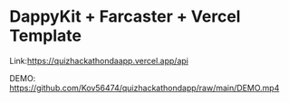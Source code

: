 # DappyKit + Farcaster + Vercel Template

Link:https://quizhackathondaapp.vercel.app/api

DEMO: https://github.com/Kov56474/quizhackathondapp/raw/main/DEMO.mp4
